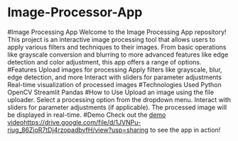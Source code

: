# Image-Processor-App
#Image Processing App
Welcome to the Image Processing App repository! This project is an interactive image processing tool that allows users to apply various filters and techniques to their images. From basic operations like grayscale conversion and blurring to more advanced features like edge detection and color adjustment, this app offers a range of options.
#Features
Upload images for processing
Apply filters like grayscale, blur, edge detection, and more
Interact with sliders for parameter adjustments
Real-time visualization of processed images
#Technologies Used
Python
OpenCV
Streamlit
Pandas
#How to Use
Upload an image using the file uploader.
Select a processing option from the dropdown menu.
Interact with sliders for parameter adjustments (if applicable).
The processed image will be displayed in real-time.
#Demo
Check out the [demo video](https://drive.google.com/file/d/1JVNPu-riug_86ZjoR7tDj4rzopadbvfH/view?usp=sharing)https://drive.google.com/file/d/1JVNPu-riug_86ZjoR7tDj4rzopadbvfH/view?usp=sharing to see the app in action!
